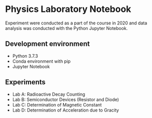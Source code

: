 # Physics Laboratory Notebook

Experiment were conducted as a part of the course in 2020 and data analysis was conducted with the Python Jupyter Notebook.

## Development environment
- Python 3.7.3
- Conda environment with pip
- Jupyter Notebook

## Experiments

- Lab A: Radioactive Decay Counting
- Lab B: Semiconductor Devices (Resistor and Diode)
- Lab C: Determination of Magnetic Constant
- Lab D: Determination of Acceleration due to Gracity

